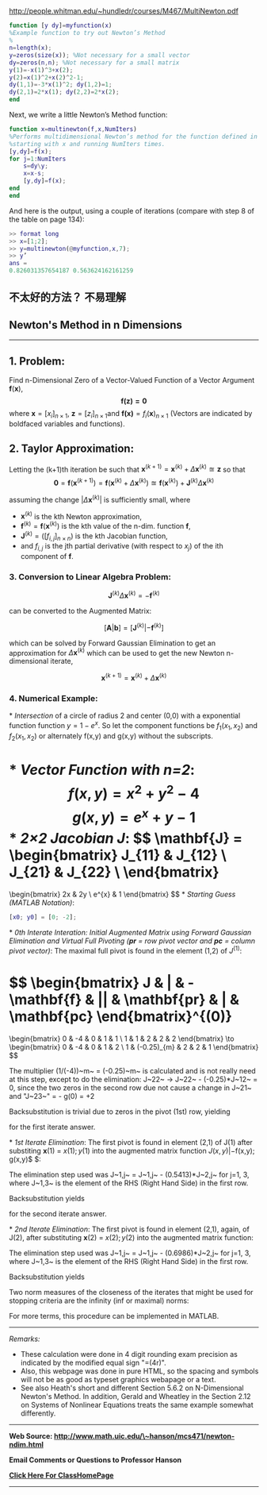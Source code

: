 ## 
http://people.whitman.edu/~hundledr/courses/M467/MultiNewton.pdf


```matlab
function [y dy]=myfunction(x)
%Example function to try out Newton’s Method
%
n=length(x);
y=zeros(size(x)); %Not necessary for a small vector
dy=zeros(n,n); %Not necessary for a small matrix
y(1)=-x(1)^3+x(2);
y(2)=x(1)^2+x(2)^2-1;
dy(1,1)=-3*x(1)^2; dy(1,2)=1;
dy(2,1)=2*x(1); dy(2,2)=2*x(2);
end
```

Next, we write a little Newton’s Method function:

```matlab
function x=multinewton(f,x,NumIters)
%Performs multidimensional Newton’s method for the function defined in f
%starting with x and running NumIters times.
[y,dy]=f(x);
for j=1:NumIters
	s=dy\y;
	x=x-s;
	[y,dy]=f(x);
end
end
```

And here is the output, using a couple of iterations (compare with step 8 of the table on
page 134):
```matlab
>> format long
>> x=[1;2];
>> y=multinewton(@myfunction,x,7);
>> y’
ans =
0.826031357654187 0.563624162161259
```


## 不太好的方法？ 不易理解

Newton's Method in n Dimensions
-------------------------------

------------------------------------------------------------------------

## 1.  **Problem**: 

Find n-Dimensional Zero of a Vector-Valued Function of     a Vector Argument **f**(**x**),
$$
\mathbf{f(z)=0}
$$
where  $\mathbf{x}=[x_{i}]_{n\times 1}$, $\mathbf{z}=[z_{i}]_{n\times 1}$and
$\mathbf{f(x)} = f_{i}(\mathbf{x})_{n\times 1}$ (Vectors are indicated by
boldfaced variables and functions).

## 2.  **Taylor Approximation**: 

Letting the (k+1)th iteration be such that     $\mathbf{x}^{(k+1)} = \mathbf{x}^{(k)}+\Delta\mathbf{x}^{(k)}\approxeq\mathbf{z}$ 
so that
$$
\mathbf{0} = \mathbf{f}(\mathbf{x}^{(k+1)})
=\mathbf{f}(\mathbf{x}^{(k)} + \Delta \mathbf{x}^{(k)}) 
\approxeq \mathbf{f}(\mathbf{x}^{(k)}) + \mathbf{J}^{(k)}\Delta\mathbf{x}^{(k)}
$$

assuming the change $|\Delta \mathbf{x}^{(k)}|$ is sufficiently small, where

-   $\mathbf{x}^{(k)}$ is the kth Newton approximation,
-   $\mathbf{f}^{(k)} = \mathbf{f}(\mathbf{x}^{(k)})$ is the kth value of the n-dim. function **f**,
-   $\mathbf{J}^{(k)}=([f_{i,j}]_{n\times n})$ is the kth Jacobian function,
-   and $f_{i,j}$ is the jth partial derivative (with respect to $x_{j}$) of the ith component of **f**.

### 3.  **Conversion to Linear Algebra Problem**:
$$
\mathbf{J}^{(k)} \Delta \mathbf{x}^{(k)} = -\mathbf{f}^{(k)}
$$

can be converted to the Augmented Matrix:

$$
[\mathbf{A}|\mathbf{b}] = [\mathbf{J}^{(k)}|-\mathbf{f}^{(k)}]
$$

which can be solved by Forward Gaussian Elimination to get an
approximation for $\Delta \mathbf{x}^{(k)}$ which can be used to get the new
Newton n-dimensional iterate,

$$
\mathbf{x}^{(k+1)} =
\mathbf{x}^{(k)} + 
\Delta \mathbf{x}^{(k)}
$$

### 4.  **Numerical Example**:

\* *Intersection* of a circle of radius 2 and center (0,0) with a
exponential function function $y = 1 - e^{x}$. So let the component
functions be $f_{1}(x_{1},x_{2})$ and $f_{2}(x_{1},x_{2})$ or alternately
f(x,y) and g(x,y) without the subscripts.

\* *Vector Function with n=2*:
$$
f(x,y)=x^{2}+y^{2}-4
$$
$$
g(x,y) = e^{x} + y -1
$$
\* *2×2 Jacobian J*:
$$
\mathbf{J} =
\begin{bmatrix}
J_{11} & J_{12} \\
J_{21} & J_{22} \\
\end{bmatrix}
=
\begin{bmatrix}
2x & 2y \\
e^{x} & 1
\end{bmatrix}
$$
\* *Starting Guess (MATLAB Notation)*:

```matlab
[x0; y0] = [0; -2];
```

\* *0th Interate Interation: Initial Augmented Matrix using Forward
Gaussian Elimination and Virtual Full Pivoting (**pr** = row pivot
vector and **pc** = column pivot vector)*: The maximal full pivot is
found in the element (1,2) of $J^{(1)}$:

$$
\begin{bmatrix}
J & | & -\mathbf{f} & || & \mathbf{pr} & | &  \mathbf{pc}
\end{bmatrix}^{(0)}
=
\begin{bmatrix}
0 & -4 & 0 & 1 & 1 \\
1 & 1 & 2 & 2 & 2
\end{bmatrix}
\to
\begin{bmatrix}
0 & -4 & 0 & 1 & 2 \\
1 & (-0.25)_{m} & 2 & 2 & 1
\end{bmatrix}
$$

The multiplier (1/(-4))~m~ = (-0.25)~m~ is calculated and is not
really need at this step, except to do the elimination: J~22~ -&gt;
J~22~ - (-0.25)\*J~12~ = 0, since the two zeros in the second row
due not cause a change in J~21~ and "J~23~" = - g(0) = +2

Backsubstitution is trivial due to zeros in the pivot (1st) row,
yielding

for the first iterate answer.

\* *1st Iterate Elimination*: The first pivot is found in element
(2,1) of J(1) after substiting **x**(1) = $x(1); y(1)$
into the augmented matrix function $J(x,y) | -$f(x,y); g(x,y)$
$:

The elimination step used was J~1,j~ = J~1,j~ - (0.5413)\*J~2,j~ for
j=1, 3, where J~1,3~ is the element of the RHS (Right Hand Side) in
the first row.

Backsubstitution yields

for the second iterate answer.

\* *2nd Iterate Elimination*: The first pivot is found in element
(2,1), again, of J(2), after substituting **x**(2) = $x(2);
y(2)$ into the augmented matrix function:

The elimination step used was J~1,j~ = J~1,j~ - (0.6986)\*J~2,j~ for
j=1, 3, where J~1,3~ is the element of the RHS (Right Hand Side) in
the first row.

Backsubstitution yields

Two norm measures of the closeness of the iterates that might be
used for stopping criteria are the infinity (inf or maximal) norms:

For more terms, this procedure can be implemented in MATLAB.

------------------------------------------------------------------------

*Remarks:*

-   These calculation were done in 4 digit rounding exam precision as
indicated by the modified equal sign "=(4r)".
-   Also, this webpage was done in pure HTML, so the spacing and symbols
will not be as good as typeset graphics webapage or a text.
-   See also Heath's short and different Section 5.6.2 on N-Dimensional
Newton's Method. In addition, Gerald and Wheatley in the Section
2.12 on Systems of Nonlinear Equations treats the same example
somewhat differently.

------------------------------------------------------------------------

**Web Source: http://www.math.uic.edu/\~hanson/mcs471/newton-ndim.html**

**Email Comments or Questions to Professor Hanson**

[**Click Here For ClassHomePage**](http://www.math.uic.edu/~hanson/mcs471/)

------------------------------------------------------------------------
